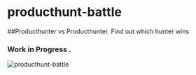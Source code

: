 # producthunt-battle
##Producthunter vs Producthunter. Find out which hunter wins

### Work in Progress . 
![producthunt-battle](https://cloud.githubusercontent.com/assets/7839739/13578247/cced4180-e4bc-11e5-8837-cf2e7b713bff.JPG)

